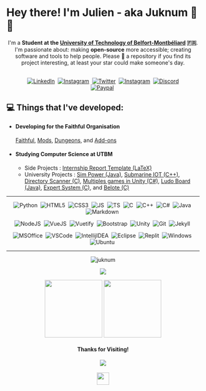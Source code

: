 <h1>Hey there! I'm Julien - aka Juknum 👋😃</h1>

<p align="center">
	I'm a <strong>Student at the <a href="https://www.utbm.fr/">University of Technology of Belfort-Montbéliard</a> 🇫🇷</strong>.  
	I'm passionate about: making <strong>open-source</strong> more accessible; creating software and tools to help people. Please 🌟 a repository if you find its project
	interesting, at least your star could make someone's day.<br><br>
</p>
<p align="center">
	<a href="https://www.linkedin.com/in/j-constant"><img alt="LinkedIn" src="https://img.shields.io/badge/LinkedIn-0077B5?style=for-the-badge&logo=linkedin&logoColor=white"></a>&nbsp;
	<a href="https://www.instagram.com/jlcnst"><img alt="Instagram" src="https://img.shields.io/badge/Instagram-E4405F?style=for-the-badge&logo=instagram&logoColor=white"></a>&nbsp;
	<a href="https://twitter.com/Juknum_"><img alt="Twitter" src="https://img.shields.io/badge/Twitter-1DA1F2?style=for-the-badge&logo=twitter&logoColor=white"></a>&nbsp;
	<a href="mailto:julienconstant190@gmail.com"><img alt="Instagram" src="https://img.shields.io/badge/Gmail-D14836?style=for-the-badge&logo=gmail&logoColor=white"></a>&nbsp;
	<a href="https://discordapp.com/users/207471947662098432"><img alt="Discord" src="https://img.shields.io/badge/Discord-525DDB?style=for-the-badge&logo=discord&logoColor=white"></a><br>
	<a href="https://paypal.me/jlcnst"><img alt="Paypal" src="https://img.shields.io/badge/PayPal-00457C?style=for-the-badge&logo=paypal&logoColor=white"></a>&nbsp;
</p>

<h2>💻 Things that I've developed:</h2>
<ul align="left">
	<li>
		<h4>Developing for the Faithful Organisation</h4>
		<a href="https://github.com/Faithful-Resource-Pack">Faithful</a>,
		<a href="https://github.com/Faithful-Mods">Mods</a>,
		<a href="https://github.com/Faithful-Dungeons">Dungeons</a>, and
		<a href="https://github.com/Faithful-Addons">Add-ons</a>
	</li>
	<li>
		<h4>Studying Computer Science at UTBM</h4>
		<ul>
			<li>Side Projects :
			<a href="https://github.com/Juknum/UTBM-Internship-Report">Internship Report Template (LaTeX)</a>
			</li>
			<li>University Projects :
			<a href="https://github.com/CyrilleStr/SimPower">Sim Power (Java)</a>,
			<a href="https://github.com/Juknum/ChouMarin">Submarine IOT (C++)</a>,
			<a href="https://github.com/Juknum/Directory-Scanner">Directory Scanner (C)</a>,
			<a href="https://github.com/Juknum/Multi-Games-in-Unity">Multiples games in Unity (C#)</a>,
			<a href="https://github.com/Juknum/Ludo-Board">Ludo Board (Java)</a>,
			<a href="https://github.com/Juknum/Systeme-Expert">Expert System (C)</a>, and
			<a href="https://github.com/Juknum/Belote">Belote (C)</a>
			</li>
		</ul>
	</li>
</ul>
	
<hr>
<p align="center">
	<img alt="Python" src="https://img.shields.io/badge/Python-FFD43B?style=for-the-badge&logo=python&logoColor=darkgreen">&nbsp;
	<img alt="HTML5" src="https://img.shields.io/badge/HTML5-E34F26?style=for-the-badge&logo=html5&logoColor=white">&nbsp;
	<img alt="CSS3" src="https://img.shields.io/badge/CSS3-1572B6?style=for-the-badge&logo=css3&logoColor=white">&nbsp;
	<img alt="JS" src="https://img.shields.io/badge/JavaScript-F7DF1E?style=for-the-badge&logo=javascript&logoColor=black">&nbsp;
	<img alt="TS" src="https://img.shields.io/badge/TypeScript-007ACC?style=for-the-badge&logo=typescript&logoColor=white">&nbsp;
	<img alt="C" src="https://img.shields.io/badge/C-00599C?style=for-the-badge&logo=c&logoColor=white">&nbsp;
	<img alt="C++" src="https://img.shields.io/badge/C%2B%2B-00599C?style=for-the-badge&logo=c%2B%2B&logoColor=white">&nbsp;
	<img alt="C#" src="https://img.shields.io/badge/C%23-239120?style=for-the-badge&logo=c-sharp&logoColor=white">&nbsp;
	<img alt="Java" src="https://img.shields.io/badge/Java-ED8B00?style=for-the-badge&logo=java&logoColor=white">&nbsp;
	<img alt="Markdown" src="https://img.shields.io/badge/Markdown-000000?style=for-the-badge&logo=markdown&logoColor=white">&nbsp;
</p>
<p align="center">
	<img alt="NodeJS" src="https://img.shields.io/badge/Node.js-339933?style=for-the-badge&logo=nodedotjs&logoColor=white">&nbsp;
	<img alt="VueJS" src="https://img.shields.io/badge/Vue.js-35495E?style=for-the-badge&logo=vue.js&logoColor=4FC08D">&nbsp;
	<img alt="Vuetify" src="https://img.shields.io/badge/Vuetify-1867C0?style=for-the-badge&logo=vuetify&logoColor=white">&nbsp;
	<img alt="Bootstrap" src="https://img.shields.io/badge/Bootstrap-563D7C?style=for-the-badge&logo=bootstrap&logoColor=white">&nbsp;
	<img alt="Unity" src="https://img.shields.io/badge/Unity-100000?style=for-the-badge&logo=unity&logoColor=white">&nbsp;
	<img alt="Git" src="https://img.shields.io/badge/Git-F05032?style=for-the-badge&logo=git&logoColor=white">&nbsp;
	<img alt="Jekyll" src="https://img.shields.io/badge/Jekyll-CC0000?style=for-the-badge&logo=Jekyll&logoColor=white">&nbsp;
</p>
<p align="center">
	<img alt="MSOffice" src="https://img.shields.io/badge/Microsoft_Office-D83B01?style=for-the-badge&logo=microsoft-office&logoColor=white">&nbsp;
	<img alt="VSCode" src="https://img.shields.io/badge/Visual_Studio_Code-0078D4?style=for-the-badge&logo=visual%20studio%20code&logoColor=white">&nbsp;
	<img alt="IntellijIDEA" src="https://img.shields.io/badge/IntelliJIDEA-000000.svg?style=for-the-badge&logo=intellij-idea&logoColor=white">&nbsp;
	<img alt="Eclipse" src="https://img.shields.io/badge/Eclipse-2C2255?style=for-the-badge&logo=eclipse&logoColor=white">&nbsp;
	<img alt="Replit" src="https://img.shields.io/badge/replit-667881?style=for-the-badge&logo=replit&logoColor=white">&nbsp;
	<img alt="Windows" src="https://img.shields.io/badge/Windows%2011-0078D6?style=for-the-badge&logo=windows&logoColor=white">&nbsp;
	<img alt="Ubuntu" src="https://img.shields.io/badge/Ubuntu-E95420?style=for-the-badge&logo=ubuntu&logoColor=white">&nbsp;
</p>
<hr>

<p align="center">
	<img src="https://wakatime.com/badge/user/09f02cd5-cd5e-406e-8cde-3fe372acff3c.svg?style=for-the-badge" alt="juknum" />
</p>
<p align="center">
	<picture>
		<source 
		  srcset="https://github-readme-stats.vercel.app/api/wakatime?username=Juknum&langs_count=20&theme=dracula&layout=compact"
		  media="(prefers-color-scheme: dark)"
		/>
		<source
		  srcset="https://github-readme-stats.vercel.app/api/wakatime?username=Juknum&langs_count=20&theme=light&layout=compact"
		  media="(prefers-color-scheme: light), (prefers-color-scheme: no-preference)"
		/>
		<img src="https://github-readme-stats.vercel.app/api/wakatime?username=Juknum&langs_count=20&layout=compact" />
	</picture>
</p>

<p align="center">
	<picture>
		<source 
		  srcset="https://github-readme-streak-stats.herokuapp.com/?user=Juknum&theme=dracula&layout=compact"
		  media="(prefers-color-scheme: dark)"
		/>
		<source
		  srcset="https://github-readme-streak-stats.herokuapp.com/?user=Juknum&theme=light&layout=compact"
		  media="(prefers-color-scheme: light), (prefers-color-scheme: no-preference)"
		/>
		<img height="150" src="https://github-readme-streak-stats.herokuapp.com/?user=Juknum&layout=compact" />
	</picture>
	<picture>
		<source 
		  srcset="https://github-readme-stats.vercel.app/api?username=Juknum&show_icons=true&theme=dracula&hide_title=true&layout=compact"
		  media="(prefers-color-scheme: dark)"
		/>
		<source
		  srcset="https://github-readme-stats.vercel.app/api?username=Juknum&show_icons=true&theme=light&hide_title=true&layout=compact"
		  media="(prefers-color-scheme: light), (prefers-color-scheme: no-preference)"
		/>
		<img height="150" src="https://github-readme-stats.vercel.app/api?username=Juknum&show_icons=true&hide_title=true" />
	</picture>
</p>

<h4 align="center">Thanks for Visiting!</h4>
<p align="center">
	<img src="https://profile-counter.glitch.me/Juknum/count.svg">
	<br/><br/>
	<img height="32" src="https://images-ext-2.discordapp.net/external/T6Cv-e0Xpc42I5VAV-G8wYCqt7mgI4ewjEWmtwDq4iU/https/cdn.discordapp.com/emojis/799357507126427699"> 
</p>
